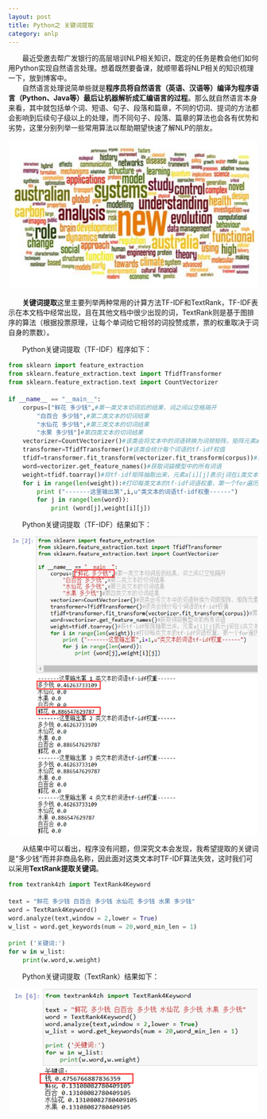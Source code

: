 ```yaml
---
layout: post
title: Python之 关键词提取
category: anlp
---
```

&emsp;&emsp;最近受邀去帮广发银行的高层培训NLP相关知识，既定的任务是教会他们如何用Python实现自然语言处理。想着既然要备课，就顺带着将NLP相关的知识梳理一下，放到博客中。            
&emsp;&emsp;自然语言处理说简单些就是**程序员将自然语言（英语、汉语等）编译为程序语言（Python、Java等）最后让机器解析成汇编语言的过程**。那么就自然语言本身来看，其中就包括单个词、短语、句子、段落和篇章，不同的切词、提词的方法都会影响到后续句子级以上的处理，而不同句子、段落、篇章的算法也会各有优势和劣势，这里分别列举一些常用算法以帮助期望快速了解NLP的朋友。      

<div align="center">
<img width="500" height="300" src="https://raw.githubusercontent.com/carrylaw/IMG/master/img_nlp/sucai20.jpg" />
</div>

&emsp;&emsp;**关键词提取**这里主要列举两种常用的计算方法TF-IDF和TextRank，TF-IDF表示在本文档中经常出现，且在其他文档中很少出现的词，TextRank则是基于图排序的算法（根据投票原理，让每个单词给它相邻的词投赞成票，票的权重取决于词自身的票数）。

&emsp;&emsp;Python关键词提取（TF-IDF）程序如下：
``` python
from sklearn import feature_extraction  
from sklearn.feature_extraction.text import TfidfTransformer  
from sklearn.feature_extraction.text import CountVectorizer  
  
if __name__ == "__main__":  
    corpus=["鲜花 多少钱",#第一类文本切词后的结果，词之间以空格隔开  
        "白百合 多少钱",#第二类文本的切词结果  
        "水仙花 多少钱",#第三类文本的切词结果  
        "水果 多少钱"]#第四类文本的切词结果  
    vectorizer=CountVectorizer()#该类会将文本中的词语转换为词频矩阵，矩阵元素a[i][j] 表示j词在i类文本下的词频  
    transformer=TfidfTransformer()#该类会统计每个词语的tf-idf权值  
    tfidf=transformer.fit_transform(vectorizer.fit_transform(corpus))#第一个fit_transform是计算tf-idf，第二个fit_transform是将文本转为词频矩阵  
    word=vectorizer.get_feature_names()#获取词袋模型中的所有词语  
    weight=tfidf.toarray()#将tf-idf矩阵抽取出来，元素a[i][j]表示j词在i类文本中的tf-idf权重  
    for i in range(len(weight)):#打印每类文本的tf-idf词语权重，第一个for遍历所有文本，第二个for便利某一类文本下的词语权重  
        print ("-------这里输出第",i,u"类文本的词语tf-idf权重------") 
        for j in range(len(word)):  
            print (word[j],weight[i][j])

```

&emsp;&emsp;Python关键词提取（TF-IDF）结果如下：
<div align="center">
<img width="500" height="600" src="https://raw.githubusercontent.com/carrylaw/IMG/master/img_nlp/sucai21.png" />
</div>

&emsp;&emsp;从结果中可以看出，程序没有问题，但深究文本会发现，我希望提取的关键词是“多少钱”而并非商品名称，因此面对这类文本时TF-IDF算法失效，这时我们可以采用**TextRank提取关键词**。

``` python
from textrank4zh import TextRank4Keyword

text = "鲜花 多少钱 白百合 多少钱 水仙花 多少钱 水果 多少钱"
word = TextRank4Keyword()  
word.analyze(text,window = 2,lower = True)  
w_list = word.get_keywords(num = 20,word_min_len = 1)  
  
print ('关键词:')  
for w in w_list:  
    print(w.word,w.weight)  
```

&emsp;&emsp;Python关键词提取（TextRank）结果如下：
<div align="center">
<img width="500" height="250" src="https://raw.githubusercontent.com/carrylaw/IMG/master/img_nlp/sucai22.png" />
</div>
